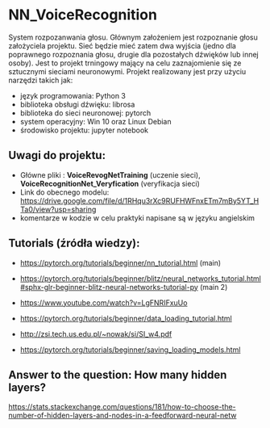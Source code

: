 # NN_VoiceRecognition

System rozpozanwania głosu. Głównym założeniem jest rozpoznanie głosu założyciela projektu. 
Sieć będzie mieć zatem dwa wyjścia (jedno dla poprawnego rozpoznania głosu, drugie dla pozostałych dźwięków lub innej osoby). 
Jest to projekt trningowy mający na celu zaznajomienie się ze sztucznymi sieciami neuronowymi.
Projekt realizowany jest przy użyciu narzędzi takich jak:
- język programowania: Python 3
- biblioteka obsługi dźwięku: librosa
- biblioteka do sieci neuronowej: pytorch
- system operacyjny: Win 10 oraz Linux Debian 
- środowisko projektu: jupyter notebook

## Uwagi do projektu: 
- Główne pliki :  __VoiceRevogNetTraining__ (uczenie sieci), __VoiceRecognitionNet_Veryfication__ (veryfikacja sieci) 
- Link do obecnego modelu: https://drive.google.com/file/d/1RHqu3rXc9RUFHWFnxETm7mBy5YT_HTa0/view?usp=sharing
- komentarze w kodzie w celu praktyki napisane są w języku angielskim

## Tutorials (źródła wiedzy):

- https://pytorch.org/tutorials/beginner/nn_tutorial.html (main)

- https://pytorch.org/tutorials/beginner/blitz/neural_networks_tutorial.html#sphx-glr-beginner-blitz-neural-networks-tutorial-py (main 2)

- https://www.youtube.com/watch?v=LgFNRIFxuUo

- https://pytorch.org/tutorials/beginner/data_loading_tutorial.html

- http://zsi.tech.us.edu.pl/~nowak/si/SI_w4.pdf

- https://pytorch.org/tutorials/beginner/saving_loading_models.html

## Answer to the question: How many hidden layers?

https://stats.stackexchange.com/questions/181/how-to-choose-the-number-of-hidden-layers-and-nodes-in-a-feedforward-neural-netw

